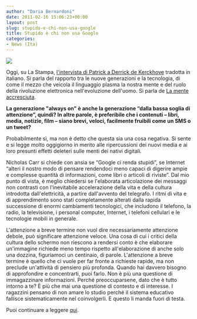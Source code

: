 ```yaml
---
author: "Daria Bernardoni"
date: 2011-02-16 15:06:23+00:00
layout: post
slug: stupido-e-chi-non-usa-google
title: Stupido è chi non usa Google
categories:
- News (Ita)
---
```





[![](http://www.40kbooks.com/wp-content/uploads/Schermata-2011-02-16-a-15.30.07.png)](http://bit.ly/fE9bAh)




Oggi, su La Stampa, [l'intervista di Patrick a Derrick de Kerckhove](http://www.40kbooks.com/?p=3811) tradotta in italiano. Si parla del rapporto tra le nuove generazioni e la tecnologia, di come il mezzo che veicola il linguaggio plasma la nostra mente e del ruolo della rivoluzione elettronica nell'evoluzione dell'uomo. Si parla de [La mente accresciuta](http://www.bookrepublic.it/book/9788865860366-la-mente-accresciuta/).




**La generazione "always on" è anche la generazione “dalla bassa soglia di attenzione”, quindi? In altre parole, è preferibile che i contenuti – libri, media, notizie, film – siano brevi, veloci, facilmente fruibili come un SMS o un tweet?**




Probabilmente sì, ma non è detto che questa sia una cosa negativa. Si sente e si legge molto oggigiorno in merito alle ripercussioni dei nuovi media e ai loro presunti effetti deleteri sulle menti dei nativi digitali.




Nicholas Carr si chiede con ansia se “Google ci renda stupidi”, se Internet “alteri il nostro modo di pensare rendendoci meno capaci di digerire ampie e complesse quantità di informazioni, come libri o articoli di riviste”. Dal mio punto di vista, è meglio chiedersi se l'elaborata articolazione dei messaggi non contrasti con l'inevitabile accelerazione della vita e della cultura introdotta dall'elettricità, a partire dall'avvento del telegrafo. I ritmi di vita e di apprendimento sono stati completamente alterati dalla rapida successione di enormi cambiamenti tecnologici, che includono il telefono, la radio, la televisione, i personal computer, Internet, i telefoni cellulari e le tecnologie mobili in generale.




L'attenzione a breve termine non vuol dire necessariamente attenzione debole, può significare attenzione veloce. Una cosa di cui i critici della cultura dello schermo non riescono a rendersi conto è che elaborare un'immagine richiede meno tempo rispetto all'elaborazione di anche solo una dozzina, figuriamoci un centinaio, di parole. L'attenzione a breve termine è quello che ci vuole per far fronte a richieste rapide, ma non preclude un'attività di pensiero più profonda. Quando hai davvero bisogno di approfondire e concentrarti, puoi farlo. Non è più una questione di immagazzinare informazioni. Perché preoccuparsene, dato che è tutto intorno a te? È più che mai una questione di contesto e di interesse. I ragazzini pensano di non amare lo studio perché il sistema educativo fallisce sistematicamente nel coinvolgerli. E questo li manda fuori di testa.


Puoi continuare a leggere [qui](http://bit.ly/fE9bAh).
